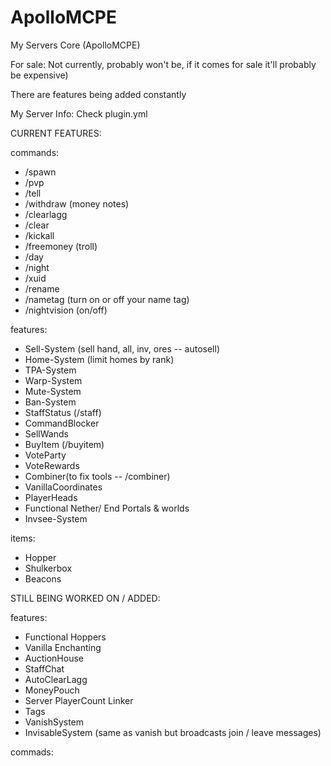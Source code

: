 # ApolloMCPE

My Servers Core (ApolloMCPE)

For sale: Not currently, probably won't be, if it comes for sale it'll probably be expensive)

There are features being added constantly 

My Server Info: Check plugin.yml 

CURRENT FEATURES: 

commands: 
- /spawn 
- /pvp
- /tell
- /withdraw (money notes)
- /clearlagg
- /clear
- /kickall
- /freemoney (troll)
- /day
- /night
- /xuid
- /rename
- /nametag (turn on or off your name tag)
- /nightvision (on/off)

features:

- Sell-System (sell hand, all, inv, ores -- autosell)
- Home-System (limit homes by rank)
- TPA-System
- Warp-System
- Mute-System
- Ban-System
- StaffStatus (/staff)
- CommandBlocker
- SellWands
- BuyItem (/buyitem)
- VoteParty
- VoteRewards
- Combiner(to fix tools -- /combiner)
- VanillaCoordinates
- PlayerHeads
- Functional Nether/ End Portals & worlds
- Invsee-System

items: 

- Hopper
- Shulkerbox
- Beacons

STILL BEING WORKED ON / ADDED: 

features: 
- Functional Hoppers
- Vanilla Enchanting
- AuctionHouse
- StaffChat
- AutoClearLagg
- MoneyPouch
- Server PlayerCount Linker
- Tags
- VanishSystem
- InvisableSystem (same as vanish but broadcasts join / leave messages)

commads: 
